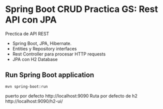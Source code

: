 # Spring Boot CRUD Practica GS: Rest API con JPA

Prectica de API REST
- Spring Boot, JPA, Hibernate.
- Entities y Repository interfaces
- Rest Controller para procesar HTTP requests
- JPA con H2 Database

## Run Spring Boot application
```
mvn spring-boot:run
```
puerto por defecto http://localhost:9090
Ruta por defecto de h2 http://localhost:9090/h2-ui/
